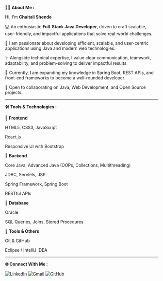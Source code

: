 ****👩‍💻 About Me :****

Hi, I'm  **Chaitali Shende**

💻 An enthusiastic **Full-Stack Java Developer**, driven to craft scalable, user-friendly, and impactful applications that solve real-world challenges.

🚀 I am passionate about developing efficient, scalable, and user-centric applications using Java and modern web technologies.

✨ Alongside technical expertise, I value clear communication, teamwork, adaptability, and problem-solving to deliver impactful results.

🌱 Currently, I am expanding my knowledge in Spring Boot, REST APIs, and front-end frameworks to become a well-rounded developer.

🤝 Open to collaborating on Java, Web Development, and Open Source projects.

---

****🛠️ Tools & Technologies :****

**🔹 Frontend**

HTML5, CSS3, JavaScript 

React.js 

Responsive UI with Bootstrap

**🔹 Backend**

Core Java, Advanced Java (OOPs, Collections, Multithreading)

JDBC, Servlets, JSP

Spring Framework, Spring Boot

RESTful APIs

**🔹 Database**

Oracle 

SQL Queries, Joins, Stored Procedures

**🔹 Tools & Others**

Git & GitHub

Eclipse / IntelliJ IDEA

---

****🌐 Connect With Me :****

[![LinkedIn](https://img.icons8.com/color/48/000000/linkedin.png)](https://www.linkedin.com/in/chaitali-shende-a28779256)
[![Gmail](https://img.icons8.com/color/48/000000/gmail.png)](https://mail.google.com/mail/?view=cm&to=chaitaliishende@gmail.com)
[![GitHub](https://img.icons8.com/material-outlined/48/000000/github.png)](https://github.com/chaitali-shende)



 
